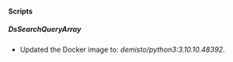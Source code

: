
#### Scripts
##### DsSearchQueryArray
- Updated the Docker image to: *demisto/python3:3.10.10.48392*.